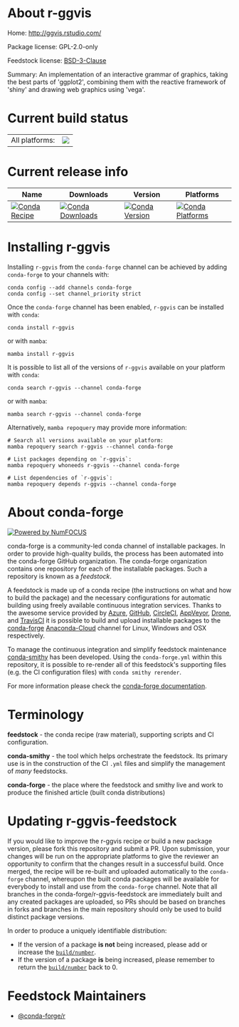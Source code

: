 About r-ggvis
=============

Home: http://ggvis.rstudio.com/

Package license: GPL-2.0-only

Feedstock license: [BSD-3-Clause](https://github.com/conda-forge/r-ggvis-feedstock/blob/main/LICENSE.txt)

Summary: An implementation of an interactive grammar of graphics, taking the best parts of 'ggplot2', combining them with the reactive framework of 'shiny' and drawing web graphics using 'vega'.

Current build status
====================


<table><tr><td>All platforms:</td>
    <td>
      <a href="https://dev.azure.com/conda-forge/feedstock-builds/_build/latest?definitionId=3404&branchName=main">
        <img src="https://dev.azure.com/conda-forge/feedstock-builds/_apis/build/status/r-ggvis-feedstock?branchName=main">
      </a>
    </td>
  </tr>
</table>

Current release info
====================

| Name | Downloads | Version | Platforms |
| --- | --- | --- | --- |
| [![Conda Recipe](https://img.shields.io/badge/recipe-r--ggvis-green.svg)](https://anaconda.org/conda-forge/r-ggvis) | [![Conda Downloads](https://img.shields.io/conda/dn/conda-forge/r-ggvis.svg)](https://anaconda.org/conda-forge/r-ggvis) | [![Conda Version](https://img.shields.io/conda/vn/conda-forge/r-ggvis.svg)](https://anaconda.org/conda-forge/r-ggvis) | [![Conda Platforms](https://img.shields.io/conda/pn/conda-forge/r-ggvis.svg)](https://anaconda.org/conda-forge/r-ggvis) |

Installing r-ggvis
==================

Installing `r-ggvis` from the `conda-forge` channel can be achieved by adding `conda-forge` to your channels with:

```
conda config --add channels conda-forge
conda config --set channel_priority strict
```

Once the `conda-forge` channel has been enabled, `r-ggvis` can be installed with `conda`:

```
conda install r-ggvis
```

or with `mamba`:

```
mamba install r-ggvis
```

It is possible to list all of the versions of `r-ggvis` available on your platform with `conda`:

```
conda search r-ggvis --channel conda-forge
```

or with `mamba`:

```
mamba search r-ggvis --channel conda-forge
```

Alternatively, `mamba repoquery` may provide more information:

```
# Search all versions available on your platform:
mamba repoquery search r-ggvis --channel conda-forge

# List packages depending on `r-ggvis`:
mamba repoquery whoneeds r-ggvis --channel conda-forge

# List dependencies of `r-ggvis`:
mamba repoquery depends r-ggvis --channel conda-forge
```


About conda-forge
=================

[![Powered by
NumFOCUS](https://img.shields.io/badge/powered%20by-NumFOCUS-orange.svg?style=flat&colorA=E1523D&colorB=007D8A)](https://numfocus.org)

conda-forge is a community-led conda channel of installable packages.
In order to provide high-quality builds, the process has been automated into the
conda-forge GitHub organization. The conda-forge organization contains one repository
for each of the installable packages. Such a repository is known as a *feedstock*.

A feedstock is made up of a conda recipe (the instructions on what and how to build
the package) and the necessary configurations for automatic building using freely
available continuous integration services. Thanks to the awesome service provided by
[Azure](https://azure.microsoft.com/en-us/services/devops/), [GitHub](https://github.com/),
[CircleCI](https://circleci.com/), [AppVeyor](https://www.appveyor.com/),
[Drone](https://cloud.drone.io/welcome), and [TravisCI](https://travis-ci.com/)
it is possible to build and upload installable packages to the
[conda-forge](https://anaconda.org/conda-forge) [Anaconda-Cloud](https://anaconda.org/)
channel for Linux, Windows and OSX respectively.

To manage the continuous integration and simplify feedstock maintenance
[conda-smithy](https://github.com/conda-forge/conda-smithy) has been developed.
Using the ``conda-forge.yml`` within this repository, it is possible to re-render all of
this feedstock's supporting files (e.g. the CI configuration files) with ``conda smithy rerender``.

For more information please check the [conda-forge documentation](https://conda-forge.org/docs/).

Terminology
===========

**feedstock** - the conda recipe (raw material), supporting scripts and CI configuration.

**conda-smithy** - the tool which helps orchestrate the feedstock.
                   Its primary use is in the construction of the CI ``.yml`` files
                   and simplify the management of *many* feedstocks.

**conda-forge** - the place where the feedstock and smithy live and work to
                  produce the finished article (built conda distributions)


Updating r-ggvis-feedstock
==========================

If you would like to improve the r-ggvis recipe or build a new
package version, please fork this repository and submit a PR. Upon submission,
your changes will be run on the appropriate platforms to give the reviewer an
opportunity to confirm that the changes result in a successful build. Once
merged, the recipe will be re-built and uploaded automatically to the
`conda-forge` channel, whereupon the built conda packages will be available for
everybody to install and use from the `conda-forge` channel.
Note that all branches in the conda-forge/r-ggvis-feedstock are
immediately built and any created packages are uploaded, so PRs should be based
on branches in forks and branches in the main repository should only be used to
build distinct package versions.

In order to produce a uniquely identifiable distribution:
 * If the version of a package **is not** being increased, please add or increase
   the [``build/number``](https://docs.conda.io/projects/conda-build/en/latest/resources/define-metadata.html#build-number-and-string).
 * If the version of a package **is** being increased, please remember to return
   the [``build/number``](https://docs.conda.io/projects/conda-build/en/latest/resources/define-metadata.html#build-number-and-string)
   back to 0.

Feedstock Maintainers
=====================

* [@conda-forge/r](https://github.com/conda-forge/r/)

